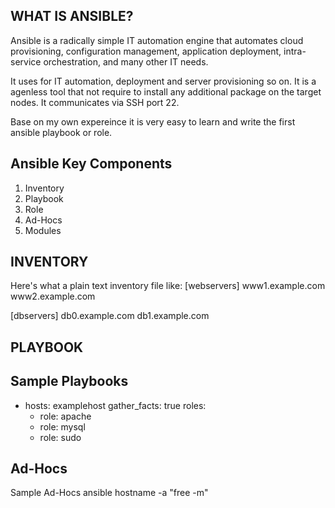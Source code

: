 ## WHAT IS ANSIBLE?

Ansible is a radically simple IT automation engine that automates cloud
provisioning, configuration management, application deployment,
intra-service orchestration, and many other IT needs.

It uses for IT automation, deployment and server provisioning so on. It
is a agenless tool that not require to install any additional package on
the target nodes. It communicates via SSH port 22.

Base on my own expereince it is very easy to learn and write the first
ansible playbook or role.

## Ansible Key Components
1. Inventory
2. Playbook
3. Role
4. Ad-Hocs
5. Modules

## INVENTORY
Here's what a plain text inventory file like:
[webservers]
www1.example.com
www2.example.com

[dbservers]
db0.example.com
db1.example.com

## PLAYBOOK
Sample Playbooks
---
- hosts: examplehost
  gather_facts: true
  roles:
    - role: apache
    - role: mysql
    - role: sudo

##  Ad-Hocs
Sample Ad-Hocs
ansible hostname -a "free -m"

